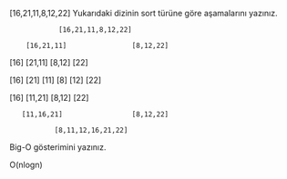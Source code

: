 [16,21,11,8,12,22]
Yukarıdaki dizinin sort türüne göre aşamalarını yazınız.

                [16,21,11,8,12,22]
   
        [16,21,11]                [8,12,22]        
   
   [16]      [21,11]           [8,12]     [22]    
 
 [16]       [21]  [11]         [8]  [12]    [22]
      
  [16]      [11,21]           [8,12]      [22]
        
       [11,16,21]                 [8,12,22]
                         
               [8,11,12,16,21,22]       
               
Big-O gösterimini yazınız.

O(nlogn)
